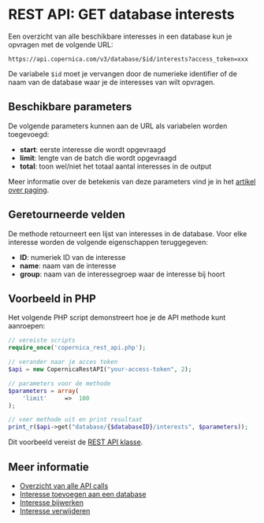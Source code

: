 # REST API: GET database interests

Een overzicht van alle beschikbare interesses in een database kun je opvragen
met de volgende URL:

`https://api.copernica.com/v3/database/$id/interests?access_token=xxx`

De variabele `$id` moet je vervangen door de numerieke identifier of de naam
van de database waar je de interesses van wilt opvragen.

## Beschikbare parameters

De volgende parameters kunnen aan de URL als variabelen worden toegevoegd:

* **start**: eerste interesse die wordt opgevraagd
* **limit**: lengte van de batch die wordt opgevraagd
* **total**: toon wel/niet het totaal aantal interesses in de output

Meer informatie over de betekenis van deze parameters vind je in het
[artikel over paging](rest-paging).

## Geretourneerde velden

De methode retourneert een lijst van interesses in de database. Voor elke interesse
worden de volgende eigenschappen teruggegeven:

* **ID**: numeriek ID van de interesse
* **name**: naam van de interesse
* **group**: naam van de interessegroep waar de interesse bij hoort

## Voorbeeld in PHP

Het volgende PHP script demonstreert hoe je de API methode kunt aanroepen:

```php
// vereiste scripts
require_once('copernica_rest_api.php');

// verander naar je acces token
$api = new CopernicaRestAPI("your-access-token", 2);

// parameters voor de methode
$parameters = array(
    'limit'     =>  100
);

// voer methode uit en print resultaat
print_r($api->get("database/{$databaseID}/interests", $parameters));
```

Dit voorbeeld vereist de [REST API klasse](rest-php).
    
## Meer informatie

* [Overzicht van alle API calls](rest-api)
* [Interesse toevoegen aan een database](rest-post-database-interests)
* [Interesse bijwerken](rest-post-database-interest)
* [Interesse verwijderen](rest-delete-database-interest)
